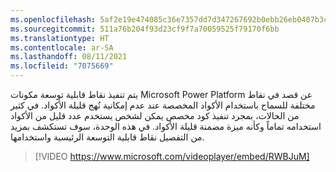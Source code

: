 ```yaml
---
ms.openlocfilehash: 5af2e19e474085c36e7357dd7d347267692b0ebb26eb0407b3c5befe20f5fb25
ms.sourcegitcommit: 511a76b204f93d23cf9f7a70059525f79170f6bb
ms.translationtype: HT
ms.contentlocale: ar-SA
ms.lasthandoff: 08/11/2021
ms.locfileid: "7075669"
---
```

يتم تنفيذ نقاط قابلية توسعة مكونات Microsoft Power Platform عن قصد في نقاط مختلفة للسماح باستخدام الأكواد المخصصة عند عدم إمكانية نُهج قليلة الأكواد. في كثير من الحالات، بمجرد تنفيذ كود مخصص يمكن لشخص يستخدم عدد قليل من الأكواد استخدامه تماماً وكأنه ميزة مضمنة قليلة الأكواد. في هذه الوحدة، سوف تستكشف بمزيد من التفصيل نقاط قابلية التوسعة الرئيسية واستخدامها.

> [!VIDEO https://www.microsoft.com/videoplayer/embed/RWBJuM]
